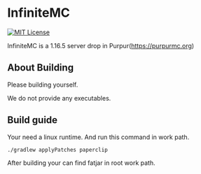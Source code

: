 
# InfiniteMC

[![MIT License](https://img.shields.io/github/license/pl3xgaming/Purpur?&logo=github)](License)

InfiniteMC is a 1.16.5 server drop in Purpur(https://purpurmc.org)


## About Building

Please building yourself.

We do not provide any executables.

## Build guide

Your need a linux runtime.
And run this command in work path.
```
./gradlew applyPatches paperclip
```
After building your can find fatjar in root work path.
